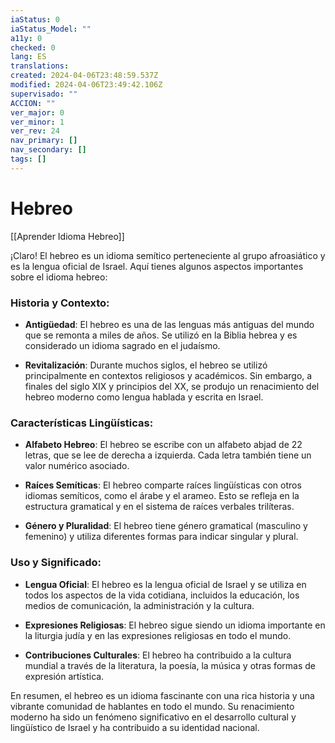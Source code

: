 ```yaml
---
iaStatus: 0
iaStatus_Model: ""
a11y: 0
checked: 0
lang: ES
translations: 
created: 2024-04-06T23:48:59.537Z
modified: 2024-04-06T23:49:42.106Z
supervisado: ""
ACCION: ""
ver_major: 0
ver_minor: 1
ver_rev: 24
nav_primary: []
nav_secondary: []
tags: []
---
```

# Hebreo

[[Aprender Idioma Hebreo]]

¡Claro! El hebreo es un idioma semítico perteneciente al grupo afroasiático y es la lengua oficial de Israel. Aquí tienes algunos aspectos importantes sobre el idioma hebreo:

### Historia y Contexto:

- **Antigüedad**: El hebreo es una de las lenguas más antiguas del mundo que se remonta a miles de años. Se utilizó en la Biblia hebrea y es considerado un idioma sagrado en el judaísmo.
  
- **Revitalización**: Durante muchos siglos, el hebreo se utilizó principalmente en contextos religiosos y académicos. Sin embargo, a finales del siglo XIX y principios del XX, se produjo un renacimiento del hebreo moderno como lengua hablada y escrita en Israel.

### Características Lingüísticas:

- **Alfabeto Hebreo**: El hebreo se escribe con un alfabeto abjad de 22 letras, que se lee de derecha a izquierda. Cada letra también tiene un valor numérico asociado.

- **Raíces Semíticas**: El hebreo comparte raíces lingüísticas con otros idiomas semíticos, como el árabe y el arameo. Esto se refleja en la estructura gramatical y en el sistema de raíces verbales trilíteras.

- **Género y Pluralidad**: El hebreo tiene género gramatical (masculino y femenino) y utiliza diferentes formas para indicar singular y plural.

### Uso y Significado:

- **Lengua Oficial**: El hebreo es la lengua oficial de Israel y se utiliza en todos los aspectos de la vida cotidiana, incluidos la educación, los medios de comunicación, la administración y la cultura.

- **Expresiones Religiosas**: El hebreo sigue siendo un idioma importante en la liturgia judía y en las expresiones religiosas en todo el mundo.

- **Contribuciones Culturales**: El hebreo ha contribuido a la cultura mundial a través de la literatura, la poesía, la música y otras formas de expresión artística.

En resumen, el hebreo es un idioma fascinante con una rica historia y una vibrante comunidad de hablantes en todo el mundo. Su renacimiento moderno ha sido un fenómeno significativo en el desarrollo cultural y lingüístico de Israel y ha contribuido a su identidad nacional.